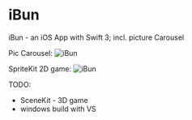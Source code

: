 # iBun
iBun - an iOS App with Swift 3; incl. picture Carousel

Pic Carousel:
![iBun](https://raw.githubusercontent.com/privet56/iBun/master/ibun.gif)

SpriteKit 2D game:
![iBun](https://raw.githubusercontent.com/privet56/iBun/master/ibun.spritekit.gif)

TODO:
- SceneKit - 3D game
- windows build with VS
